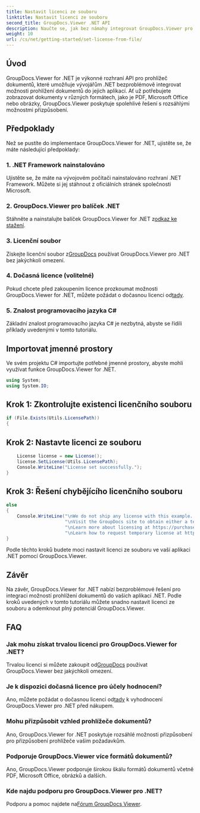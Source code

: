 ```yaml
---
title: Nastavit licenci ze souboru
linktitle: Nastavit licenci ze souboru
second_title: GroupDocs.Viewer .NET API
description: Naučte se, jak bez námahy integrovat GroupDocs.Viewer pro .NET do vašich aplikací. Nastavte licenci, prohlížejte dokumenty a přizpůsobte vzhled prohlížeče.
weight: 10
url: /cs/net/getting-started/set-license-from-file/
---
```

## Úvod
GroupDocs.Viewer for .NET je výkonné rozhraní API pro prohlížeč dokumentů, které umožňuje vývojářům .NET bezproblémově integrovat možnosti prohlížení dokumentů do jejich aplikací. Ať už potřebujete zobrazovat dokumenty v různých formátech, jako je PDF, Microsoft Office nebo obrázky, GroupDocs.Viewer poskytuje spolehlivé řešení s rozsáhlými možnostmi přizpůsobení.
## Předpoklady
Než se pustíte do implementace GroupDocs.Viewer for .NET, ujistěte se, že máte následující předpoklady:
### 1. .NET Framework nainstalováno
Ujistěte se, že máte na vývojovém počítači nainstalováno rozhraní .NET Framework. Můžete si jej stáhnout z oficiálních stránek společnosti Microsoft.
### 2. GroupDocs.Viewer pro balíček .NET
 Stáhněte a nainstalujte balíček GroupDocs.Viewer for .NET z[odkaz ke stažení](https://releases.groupdocs.com/viewer/net/).
### 3. Licenční soubor
 Získejte licenční soubor z[GroupDocs](https://purchase.groupdocs.com/buy) používat GroupDocs.Viewer pro .NET bez jakýchkoli omezení.
### 4. Dočasná licence (volitelné)
 Pokud chcete před zakoupením licence prozkoumat možnosti GroupDocs.Viewer for .NET, můžete požádat o dočasnou licenci od[tady](https://purchase.groupdocs.com/temporary-license/).
### 5. Znalost programovacího jazyka C#
Základní znalost programovacího jazyka C# je nezbytná, abyste se řídili příklady uvedenými v tomto tutoriálu.

## Importovat jmenné prostory
Ve svém projektu C# importujte potřebné jmenné prostory, abyste mohli využívat funkce GroupDocs.Viewer for .NET.

```csharp
using System;
using System.IO;
```

## Krok 1: Zkontrolujte existenci licenčního souboru
```csharp
if (File.Exists(Utils.LicensePath))
{
```
## Krok 2: Nastavte licenci ze souboru
```csharp
    License license = new License();
    license.SetLicense(Utils.LicensePath);
    Console.WriteLine("License set successfully.");
}
```
## Krok 3: Řešení chybějícího licenčního souboru
```csharp
else
{
    Console.WriteLine("\nWe do not ship any license with this example. " +
                      "\nVisit the GroupDocs site to obtain either a temporary or permanent license. " +
                      "\nLearn more about licensing at https://purchase.groupdocs.com/faqs/licensing. "+
                      "\nLearn how to request temporary license at https://purchase.groupdocs.com/temporary-license.");
}
```
Podle těchto kroků budete moci nastavit licenci ze souboru ve vaší aplikaci .NET pomocí GroupDocs.Viewer.

## Závěr
Na závěr, GroupDocs.Viewer for .NET nabízí bezproblémové řešení pro integraci možností prohlížení dokumentů do vašich aplikací .NET. Podle kroků uvedených v tomto tutoriálu můžete snadno nastavit licenci ze souboru a odemknout plný potenciál GroupDocs.Viewer.
## FAQ
### Jak mohu získat trvalou licenci pro GroupDocs.Viewer for .NET?
 Trvalou licenci si můžete zakoupit od[GroupDocs](https://purchase.groupdocs.com/buy) používat GroupDocs.Viewer bez jakýchkoli omezení.
### Je k dispozici dočasná licence pro účely hodnocení?
 Ano, můžete požádat o dočasnou licenci od[tady](https://purchase.groupdocs.com/temporary-license/) k vyhodnocení GroupDocs.Viewer pro .NET před nákupem.
### Mohu přizpůsobit vzhled prohlížeče dokumentů?
Ano, GroupDocs.Viewer for .NET poskytuje rozsáhlé možnosti přizpůsobení pro přizpůsobení prohlížeče vašim požadavkům.
### Podporuje GroupDocs.Viewer více formátů dokumentů?
Ano, GroupDocs.Viewer podporuje širokou škálu formátů dokumentů včetně PDF, Microsoft Office, obrázků a dalších.
### Kde najdu podporu pro GroupDocs.Viewer pro .NET?
 Podporu a pomoc najdete na[Fórum GroupDocs Viewer](https://forum.groupdocs.com/c/viewer/9).